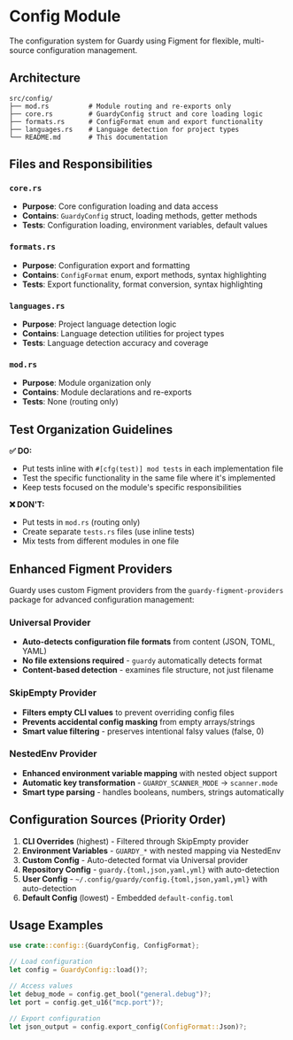 # Config Module

The configuration system for Guardy using Figment for flexible, multi-source configuration management.

## Architecture

```
src/config/
├── mod.rs          # Module routing and re-exports only
├── core.rs         # GuardyConfig struct and core loading logic
├── formats.rs      # ConfigFormat enum and export functionality
├── languages.rs    # Language detection for project types
└── README.md       # This documentation
```

## Files and Responsibilities

### `core.rs`
- **Purpose**: Core configuration loading and data access
- **Contains**: `GuardyConfig` struct, loading methods, getter methods
- **Tests**: Configuration loading, environment variables, default values

### `formats.rs`
- **Purpose**: Configuration export and formatting
- **Contains**: `ConfigFormat` enum, export methods, syntax highlighting
- **Tests**: Export functionality, format conversion, syntax highlighting

### `languages.rs`
- **Purpose**: Project language detection logic
- **Contains**: Language detection utilities for project types
- **Tests**: Language detection accuracy and coverage

### `mod.rs`
- **Purpose**: Module organization only
- **Contains**: Module declarations and re-exports
- **Tests**: None (routing only)

## Test Organization Guidelines

**✅ DO:**
- Put tests inline with `#[cfg(test)] mod tests` in each implementation file
- Test the specific functionality in the same file where it's implemented
- Keep tests focused on the module's specific responsibilities

**❌ DON'T:**
- Put tests in `mod.rs` (routing only)
- Create separate `tests.rs` files (use inline tests)
- Mix tests from different modules in one file

## Enhanced Figment Providers

Guardy uses custom Figment providers from the `guardy-figment-providers` package for advanced configuration management:

### Universal Provider
- **Auto-detects configuration file formats** from content (JSON, TOML, YAML)
- **No file extensions required** - `guardy` automatically detects format
- **Content-based detection** - examines file structure, not just filename

### SkipEmpty Provider
- **Filters empty CLI values** to prevent overriding config files
- **Prevents accidental config masking** from empty arrays/strings
- **Smart value filtering** - preserves intentional falsy values (false, 0)

### NestedEnv Provider
- **Enhanced environment variable mapping** with nested object support
- **Automatic key transformation** - `GUARDY_SCANNER_MODE` → `scanner.mode`
- **Smart type parsing** - handles booleans, numbers, strings automatically

## Configuration Sources (Priority Order)

1. **CLI Overrides** (highest) - Filtered through SkipEmpty provider
2. **Environment Variables** - `GUARDY_*` with nested mapping via NestedEnv
3. **Custom Config** - Auto-detected format via Universal provider
4. **Repository Config** - `guardy.{toml,json,yaml,yml}` with auto-detection
5. **User Config** - `~/.config/guardy/config.{toml,json,yaml,yml}` with auto-detection
6. **Default Config** (lowest) - Embedded `default-config.toml`

## Usage Examples

```rust
use crate::config::{GuardyConfig, ConfigFormat};

// Load configuration
let config = GuardyConfig::load()?;

// Access values
let debug_mode = config.get_bool("general.debug")?;
let port = config.get_u16("mcp.port")?;

// Export configuration
let json_output = config.export_config(ConfigFormat::Json)?;
```
